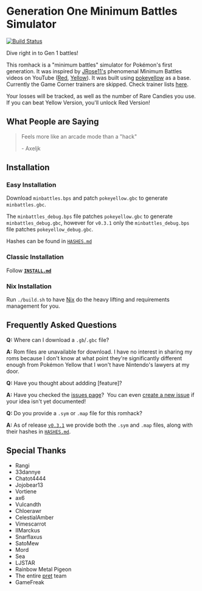# Generation One Minimum Battles Simulator

[![Build Status][ci-badge]][ci]

Dive right in to Gen 1 battles!

This romhack is a "minimum battles" simulator for Pokémon's first generation.  It was inspired by [JRose11's][jrose11] phenomenal Minimum Battles videos on YouTube ([Red][jrose11-min-battles-red], [Yellow][jrose11-min-battles-yellow]).  It was built using [pokeyellow][pokeyellow] as a base.  Currently the Game Corner trainers are skipped.  Check trainer lists [here][min-battles-data].

Your losses will be tracked, as well as the number of Rare Candies you use.  If you can beat Yellow Version, you'll unlock Red Version!


## What People are Saying

> Feels more like an arcade mode than a "hack"
>
> \- Axeljk


## Installation

### Easy Installation

Download `minbattles.bps` and patch `pokeyellow.gbc` to generate `minbattles.gbc`.

The `minbattles_debug.bps` file patches `pokeyellow.gbc` to generate `minbattles_debug.gbc`, however for `v0.3.1` only the `minbattles_debug.bps` file patches `pokeyellow_debug.gbc`.

Hashes can be found in [`HASHES.md`][hashes]


### Classic Installation

Follow [**`INSTALL.md`**][install]

### Nix Installation

Run `./build.sh` to have [Nix][nix] do the heavy lifting and requirements management for you.


## Frequently Asked Questions

**Q:** Where can I download a `.gb`/`.gbc` file?

**A:** Rom files are unavailable for download.  I have no interest in sharing my roms because I don't know at what point they're significantly different enough from Pokémon Yellow that I won't have Nintendo's lawyers at my door.


**Q:** Have you thought about addding \[feature\]?

**A:** Have you checked the [issues page][issues]?  You can even [create a new issue][new-issue] if your idea isn't yet documented!


**Q:** Do you provide a `.sym` or `.map` file for this romhack?

**A:** As of release [`v0.3.1`][v0.3.1] we provide both the `.sym` and `.map` files, along with their hashes in [`HASHES.md`][hashes].


## Special Thanks

- Rangi
- 33dannye
- Chatot4444
- Jojobear13
- Vortiene
- ax6
- Vulcandth
- Chloerawr
- CelestialAmber
- Vimescarrot
- IIMarckus
- Snarflaxus
- SatoMew
- Mord
- Sea
- LJSTAR
- Rainbow Metal Pigeon
- The entire [pret][pret] team
- GameFreak

[ci]: https://github.com/gofastlily/gen-1-minimum-battles/actions
[ci-badge]: https://github.com/gofastlily/gen-1-minimum-battles/actions/workflows/main.yml/badge.svg
[jrose11]: https://www.youtube.com/@Jrose11
[jrose11-min-battles-red]: https://www.youtube.com/watch?v=yigDp4JNRL0
[jrose11-min-battles-yellow]: https://www.youtube.com/watch?v=MYsuGVH6C8c
[pokeyellow]: https://github.com/pret/pokeyellow
[min-battles-data]: main/data/min_battles
[hashes]: HASHES.md
[install]: INSTALL.md
[nix]: https://nixos.org/
[issues]: https://github.com/gofastlily/gen-1-minimum-battles/issues
[new-issue]: https://github.com/gofastlily/gen-1-minimum-battles/issues/new
[pret]: https://github.com/pret
[v0.3.1]: https://github.com/gofastlily/gen-1-minimum-battles/releases/tag/v0.3.1
